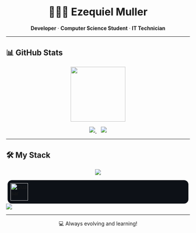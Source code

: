<h1 align="center">👨🏻‍💻 Ezequiel Muller</h1>
<p align="center">
  <strong>Developer</strong> · <strong>Computer Science Student</strong> · <strong>IT Technician</strong>
</p>

---

## 📊 GitHub Stats

<p align="center">
  <img src="https://github-readme-stats.vercel.app/api/top-langs/?username=ezequielmuller&layout=compact&theme=radical&hide_border=true&hide=java,php" height="150"/>
</p>

<p align="center">
  <a href="https://www.instagram.com/ezequielmuller__" target="_blank">
    <img src="https://img.shields.io/badge/INSTAGRAM-E4405F?style=for-the-badge&logo=instagram&logoColor=white" />
  </a>
  &nbsp;&nbsp;
  <a href="https://www.linkedin.com/in/ezequielhgmuller/" target="_blank">
    <img src="https://img.shields.io/badge/LINKEDIN-0077B5?style=for-the-badge&logo=linkedin&logoColor=white" />
  </a>
</p>

---

## 🛠 My Stack

<p align="center">
  <img src="https://skillicons.dev/icons?i=vscode,git,html,css,tailwindcss,js,ts,vue&theme=dark" />
  <div style="margin: 0 4px; vertical-align: middle; background-color: #0d1117; padding: 8px; border-radius: 12px;" >
      <img src="https://cdn.quasar.dev/logo-v2/svg/logo.svg" alt="Quasar" width="48" height="48"/>

  </div>
  <img src="https://skillicons.dev/icons?i=nuxt,java,github&theme=dark" />
</p>

---
<p align="center">
💻 Always evolving and learning!
</p>
